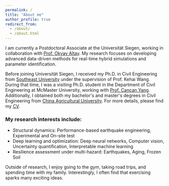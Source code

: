 ```yaml
---
permalink: /
title: "About me"
author_profile: true
redirect_from: 
  - /about/
  - /about.html
---
```



I am currently a Postdoctoral Associate at the Universität Siegen, working in collaboration with [Prof. Okyay Altay](https://www.bau.uni-siegen.de/subdomains/baustatik/mitarbeiter/altay/index.html). My research focuses on developing advanced data-driven methods for real-time hybrid simulations and parameter identification.

Before joining Universität Siegen, I received my Ph.D. in Civil Engineering from [Southeast University](https://www.seu.edu.cn/english/) under the supervision of Prof. Kehai Wang. During that time, I was a visiting Ph.D. student in the Department of Civil Engineering at McMaster University, working with [Prof. Cancan Yang](https://www.eng.mcmaster.ca/civil/faculty/dr-cancan-yang/). Additionally, I obtained both my bachelor's and master's degrees in Civil Engineering from [China Agricultural University](http://en.cau.edu.cn/). For more details, please find my [CV](https://bingzhezhang.github.io/cv/).

### My research interests include:
* Structural dynamics: Performance-based earthquake engineering, Experimental and On-site test
* Deep learning and optimization: Deep neural networks, Computer vision, Uncertainty quantification, Interpretable machine learning 
* Resilience assessment under multi-hazard: Earthquakes, Aging, Frozen Soil  

Outside of research, I enjoy going to the gym, taking road trips, and spending time with my family. Interestingly, I often find that exercising sparks many exciting ideas.
